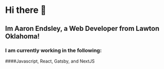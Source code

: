 # Hi there 👋

## Im Aaron Endsley, a Web Developer from Lawton Oklahoma!
### I am currently working in the following:
####Javascript, React, Gatsby, and NextJS


<!--
**aaronendsley/aaronendsley** is a ✨ _special_ ✨ repository because its `README.md` (this file) appears on your GitHub profile.


